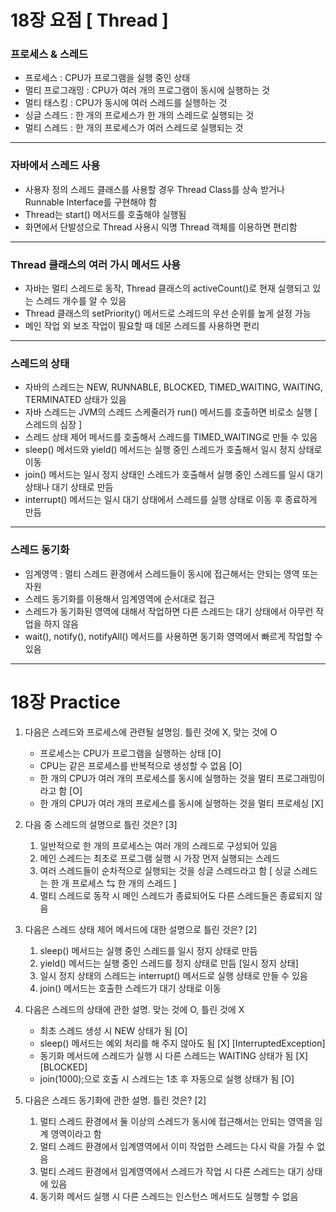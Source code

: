 # 18장 요점 [ Thread ]
### 프로세스 & 스레드
- 프로세스 : CPU가 프로그램을 실행 중인 상태
- 멀티 프로그래밍 : CPU가 여러 개의 프로그램이 동시에 실행하는 것
- 멀티 태스킹 : CPU가 동시에 여러 스레드를 실행하는 것
- 싱글 스레드 : 한 개의 프로세스가 한 개의 스레드로 실행되는 것
- 멀티 스레드 : 한 개의 프로세스가 여러 스레드로 실행되는 것

---
### 자바에서 스레드 사용
- 사용자 정의 스레드 클래스를 사용할 경우 Thread Class를 상속 받거나 Runnable Interface를 구현해야 함
- Thread는 start() 메서드를 호출해야 실행됨
- 화면에서 단발성으로 Thread 사용시 익명 Thread 객체를 이용하면 편리함

---
### Thread 클래스의 여러 가시 메서드 사용
- 자바는 멀티 스레드로 동작, Thread 클래스의 activeCount()로 현재 실행되고 있는 스레드 개수를 알 수 있음
- Thread 클래스의 setPriority() 메서드로 스레드의 우선 순위를 높게 설정 가능
- 메인 작업 외 보조 작업이 필요할 때 데몬 스레드를 사용하면 편리

---
### 스레드의 상태
- 자바의 스레드는 NEW, RUNNABLE, BLOCKED, TIMED_WAITING, WAITING, TERMINATED 상태가 있음
- 자바 스레드는 JVM의 스레드 스케줄러가 run() 메서드를 호출하면 비로소 실행 [ 스레드의 심장 ]
- 스레드 상태 제어 메서드를 호출해서 스레드를 TIMED_WAITING로 만들 수 있음
- sleep() 메서드와 yield() 메서드는 실행 중인 스레드가 호출해서 일시 정지 상태로 이동
- join() 메서드는 일시 정지 상태인 스레드가 호출해서 실행 중인 스레드를 일시 대기 상태나 대기 상태로 만듬
- interrupt() 메서드는 일시 대기 상태에서 스레드를 실행 상태로 이동 후 종료하게 만듬

---
### 스레드 동기화
- 임계영역 : 멀티 스레드 환경에서 스레드들이 동시에 접근해서는 안되는 영역 또는 자원
- 스레드 동기화를 이용해서 임계영역에 순서대로 접근
- 스레드가 동기화된 영역에 대해서 작업하면 다른 스레드는 대기 상태에서 아무런 작업을 하지 않음
- wait(), notify(), notifyAll() 메서드를 사용하면 동기화 영역에서 빠르게 작업할 수 있음

---
# 18장 Practice
1. 다음은 스레드와 프로세스에 관련될 설명임. 틀린 것에 X, 맞는 것에 O
    - 프로세스는 CPU가 프로그램을 실행하는 상태 [O]
    - CPU는 같은 프로세스를 반복적으로 생성할 수 없음 [O]
    - 한 개의 CPU가 여러 개의 프로세스를 동시에 실행하는 것을 멀티 프로그래밍이라고 함 [O]
    - 한 개의 CPU가 여러 개의 프로세스를 동시에 실행하는 것을 멀티 프로세싱 [X]

2. 다음 중 스레드의 설명으로 틀린 것은? [3]
    1. 일반적으로 한 개의 프로세스는 여러 개의 스레드로 구성되어 있음
    2. 메인 스레드는 최초로 프로그램 실행 시 가장 먼저 실행되는 스레드
    3. 여러 스레드들이 순차적으로 실행되는 것을 싱글 스레드라고 함 [ 싱글 스레드는 한 개 프로세스 &lrarr; 한 개의 스레드 ]
    4. 멀티 스레드로 동작 시 메인 스레드가 종료되어도 다른 스레드들은 종료되지 않음

3. 다음은 스레드 상태 제어 메서드에 대한 설명으로 틀린 것은? [2]
    1. sleep() 메서드는 실행 중인 스레드를 일시 정지 상태로 만듬
    2. yield() 메서드는 실행 중인 스레드를 정지 상태로 만듬 [일시 정지 상태]
    3. 일시 정지 상태의 스레드는 interrupt() 메서드로 실행 상태로 만들 수 있음
    4. join() 메서드는 호출한 스레드가 대기 상태로 이동

4. 다음은 스레드의 상태에 관한 설명. 맞는 것에 O, 틀린 것에 X
    - 최초 스레드 생성 시 NEW 상태가 됨 [O]
    - sleep() 메서드는 예외 처리를 해 주지 않아도 됨 [X] [InterruptedException]
    - 동기화 메서드에 스레드가 실행 시 다른 스레드는 WAITING 상태가 됨 [X] [BLOCKED]
    - join(1000);으로 호출 시 스레드는 1초 후 자동으로 실행 상태가 됨 [O]

5. 다음은 스레드 동기화에 관한 설명. 틀린 것은? [2]
    1. 멀티 스레드 환경에서 둘 이상의 스레드가 동시에 접근해서는 안되는 영역을 임계 영역이라고 함
    2. 멀티 스레드 환경에서 임계영역에서 이미 작업한 스레드는 다시 락을 가질 수 없음
    3. 멀티 스레드 환경에서 임계영역에서 스레드가 작업 시 다른 스레드는 대기 상태에 있음
    4. 동기화 메서드 실행 시 다른 스레드는 인스턴스 메서드도 실행할 수 없음